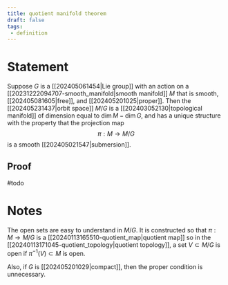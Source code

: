 ```yaml
---
title: quotient manifold theorem
draft: false
tags:
 - definition
---
```

# Statement
Suppose $G$ is a [[202405061454|Lie group]] with an action on a [[20231222094707-smooth_manifold|smooth manifold]] $M$ that is smooth, [[202405081605|free]], and [[202405201025|proper]]. 
Then the [[202405231437|orbit space]] $M/G$ is a [[202403052130|topological manifold]] of dimension equal to $\dim M - \dim G$, and has a unique structure with the property that the projection map 
$$\pi:M \to M/G$$
is a smooth [[202405021547|submersion]]. 

## Proof
#todo 

# Notes
The open sets are easy to understand in $M/G$. 
It is constructed so that $\pi:M \to M/G$ is a [[20240113165510-quotient_map|quotient map]] so in the [[20240113171045-quotient_topology|quotient topology]], a set $V \subset M/G$ is open if $\pi^{-1}(V) \subset M$ is open. 

Also, if $G$ is [[202405201029|compact]], then the proper condition is unnecessary.